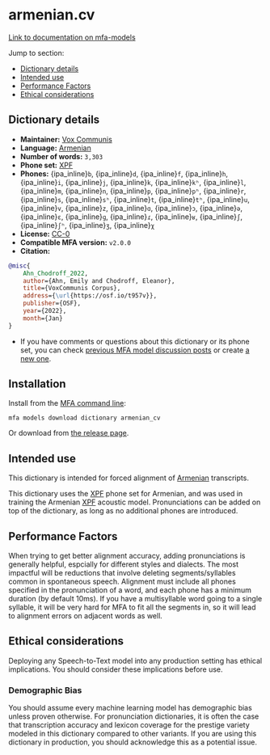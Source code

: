 
# armenian.cv

[Link to documentation on mfa-models](https://mfa-models.readthedocs.io/en/main/dictionary/armenian_cv.html)

Jump to section:

- [Dictionary details](#dictionary-details)
- [Intended use](#intended-use)
- [Performance Factors](#performance-factors)
- [Ethical considerations](#ethical-considerations)

## Dictionary details

- **Maintainer:** [Vox Communis](https://osf.io/t957v/)
- **Language:** [Armenian](https://en.wikipedia.org/wiki/Armenian_language)
- **Number of words:** `3,303`
- **Phone set:** [XPF](https://github.com/CohenPr-XPF/XPF)
- **Phones:** {ipa_inline}`b`, {ipa_inline}`d`, {ipa_inline}`f`, {ipa_inline}`h`, {ipa_inline}`i`, {ipa_inline}`j`, {ipa_inline}`k`, {ipa_inline}`kʰ`, {ipa_inline}`l`, {ipa_inline}`m`, {ipa_inline}`n`, {ipa_inline}`p`, {ipa_inline}`pʰ`, {ipa_inline}`r`, {ipa_inline}`s`, {ipa_inline}`sʰ`, {ipa_inline}`t`, {ipa_inline}`tʰ`, {ipa_inline}`u`, {ipa_inline}`v`, {ipa_inline}`z`, {ipa_inline}`ɑ`, {ipa_inline}`ɔ`, {ipa_inline}`ə`, {ipa_inline}`ɛ`, {ipa_inline}`ɡ`, {ipa_inline}`ɾ`, {ipa_inline}`ʁ`, {ipa_inline}`ʃ`, {ipa_inline}`ʃʰ`, {ipa_inline}`ʒ`, {ipa_inline}`χ`
- **License:** [CC-0](https://creativecommons.org/publicdomain/zero/1.0/)
- **Compatible MFA version:** `v2.0.0`
- **Citation:**

```bibtex
@misc{
	Ahn_Chodroff_2022,
	author={Ahn, Emily and Chodroff, Eleanor},
	title={VoxCommunis Corpus},
	address={\url{https://osf.io/t957v}},
	publisher={OSF},
	year={2022},
	month={Jan}
}
```

- If you have comments or questions about this dictionary or its phone set, you can check [previous MFA model discussion posts](https://github.com/MontrealCorpusTools/mfa-models/discussions?discussions_q=Armenian+CV+dictionary+v2.0.0) or create [a new one](https://github.com/MontrealCorpusTools/mfa-models/discussions/new).

## Installation

Install from the [MFA command line](https://montreal-forced-aligner.readthedocs.io/en/latest/user_guide/models/index.html):

```
mfa models download dictionary armenian_cv
```

Or download from [the release page](https://github.com/MontrealCorpusTools/mfa-models/releases/tag/dictionary-armenian_cv-v2.0.0).

## Intended use

This dictionary is intended for forced alignment of [Armenian](https://en.wikipedia.org/wiki/Armenian_language) transcripts.

This dictionary uses the [XPF](https://github.com/CohenPr-XPF/XPF) phone set for Armenian, and was used in training the Armenian [XPF](https://github.com/CohenPr-XPF/XPF) acoustic model.
Pronunciations can be added on top of the dictionary, as long as no additional phones are introduced.

## Performance Factors

When trying to get better alignment accuracy, adding pronunciations is generally helpful, espcially for different styles and dialects.  The most impactful will be reductions that
involve deleting segments/syllables common in spontaneous speech.  Alignment must include all phones specified in the pronunciation of a word, and each phone has
a minimum duration (by default 10ms). If you have a multisyllable word going to a single syllable, it will be very hard for MFA to fit all the segments in,
so it will lead to alignment errors on adjacent words as well.

## Ethical considerations

Deploying any Speech-to-Text model into any production setting has ethical implications. You should consider these implications before use.

### Demographic Bias

You should assume every machine learning model has demographic bias unless proven otherwise.
For pronunciation dictionaries, it is often the case that transcription accuracy and lexicon coverage for the prestige variety modeled in this dictionary compared to other variants.
If you are using this dictionary in production, you should acknowledge this as a potential issue.
